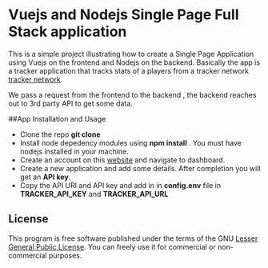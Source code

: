 # Vuejs and Nodejs Single Page Full Stack application

This is a simple project illustrating how to create a Single 
Page Application using Vuejs on the frontend and Nodejs on the backend. Basically  the app is a tracker application that tracks stats of a players from a tracker network  [tracker network](https://tracker.gg/developers).

We pass a request from the frontend to the backend , the backend reaches out to 3rd party API to get some data. 

##App Installation and Usage
* Clone the repo **git clone**
* Install node depedency modules using **npm install** . You must have nodejs installed in your machine.
* Create an account on this [website](https://tracker.gg/developers) and navigate to dashboard.
* Create a new application and add some details. After completion you will get an **API key**.
* Copy the API URl and API key and add in in **config.env** file in **TRACKER_API_KEY** and **TRACKER_API_URL**


## License
This program is free software published under the terms of the GNU [Lesser General Public License](http://www.gnu.org/copyleft/lesser.html).
You can freely use it for commercial or non-commercial purposes.